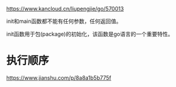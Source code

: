 

https://www.kancloud.cn/liupengjie/go/570013

init和main函数都不能有任何参数，任何返回值。 

init函数用于包(package)的初始化，该函数是go语言的一个重要特性。


# 执行顺序

https://www.jianshu.com/p/8a8a1b5b775f



